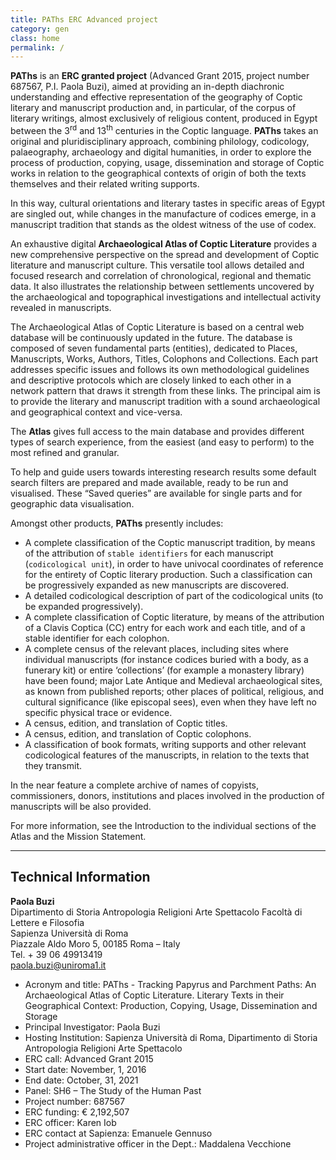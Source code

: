 ```yaml
---
title: PAThs ERC Advanced project
category: gen
class: home
permalink: /
---
```


**PAThs** is an **ERC granted project** (Advanced Grant 2015, project number 687567, P.I. Paola Buzi), aimed at providing an in-depth diachronic understanding and effective representation of the geography of Coptic literary and manuscript production and, in particular, of the corpus of literary writings, almost exclusively of religious content, produced in Egypt between the 3<sup>rd</sup> and 13<sup>th</sup> centuries in the Coptic language.
**PAThs** takes an original and pluridisciplinary approach, combining philology, codicology, palaeography, archaeology and digital humanities, in order to explore the process of production, copying, usage, dissemination and storage of Coptic works in relation to the geographical contexts of origin of both the texts themselves and their related writing supports.

In this way, cultural orientations and literary tastes in specific areas of Egypt are singled out, while changes in the manufacture of codices emerge, in a manuscript tradition that stands as the oldest witness of the use of codex.

An exhaustive digital **Archaeological Atlas of Coptic Literature** provides a new comprehensive perspective on the spread and development of Coptic literature and manuscript culture. This versatile tool allows detailed and focused research and correlation of chronological, regional and thematic data. It also illustrates the relationship between settlements uncovered by the archaeological and topographical investigations and intellectual activity revealed in manuscripts.

The Archaeological Atlas of Coptic Literature is based on a central web database will be continuously updated in the future. The database is composed of seven fundamental parts (entities), dedicated to Places, Manuscripts, Works, Authors, Titles, Colophons and Collections. Each part addresses specific issues and follows its own methodological guidelines and descriptive protocols which are closely linked to each other in a network pattern that draws it strength from these links. The principal aim is to provide the literary and manuscript tradition with a sound archaeological and geographical context and vice-versa.

The **Atlas** gives full access to the main database and provides different types of search experience, from the easiest (and easy to perform) to the most refined and granular.

To help and guide users towards interesting research results some default search filters are prepared and made available, ready to be run and visualised. These “Saved queries” are available for single parts and for geographic data visualisation.

Amongst other products, **PAThs** presently includes:
-	A complete classification of the Coptic manuscript tradition, by means of the attribution of `stable identifiers` for each manuscript (`codicological unit`), in order to have univocal coordinates of reference for the entirety of Coptic literary production. Such a classification can be progressively expanded as new manuscripts are discovered.
-	A detailed codicological description of part of the codicological units (to be expanded progressively).
-	A complete classification of Coptic literature, by means of the attribution of a Clavis Coptica (CC) entry for each work and each title, and of a stable identifier for each colophon.
-	A complete census of the relevant places, including sites where individual manuscripts (for instance codices buried with a body, as a funerary kit) or entire ‘collections’ (for example a monastery library) have been found; major Late Antique and Medieval archaeological sites, as known from published reports; other places of political, religious, and cultural significance (like episcopal sees), even when they have left no specific physical trace or evidence.
-	A census, edition, and translation of Coptic titles.
-	A census, edition, and translation of Coptic colophons.
-	A classification of book formats, writing supports and other relevant codicological features of the manuscripts, in relation to the texts that they transmit.

In the near feature a complete archive of names of copyists, commissioners, donors, institutions and places involved in the production of manuscripts will be also provided.

For more information, see the Introduction to the individual sections of the Atlas and the Mission Statement.

---

## Technical Information

**Paola Buzi**  
Dipartimento di Storia Antropologia Religioni Arte Spettacolo
Facoltà di Lettere e Filosofia  
Sapienza Università di Roma  
Piazzale Aldo Moro 5, 00185 Roma – Italy  
Tel. + 39 06 49913419  
<paola.buzi@uniroma1.it>

- Acronym and title: PAThs - Tracking Papyrus and Parchment Paths: An Archaeological Atlas of Coptic Literature. Literary Texts in their Geographical Context: Production, Copying, Usage, Dissemination and Storage
- Principal Investigator: Paola Buzi
- Hosting Institution: Sapienza Università di Roma, Dipartimento di Storia Antropologia Religioni Arte Spettacolo
- ERC call: Advanced Grant 2015
- Start date: November, 1, 2016
- End date: October, 31, 2021
- Panel: SH6 – The Study of the Human Past
- Project number: 687567
- ERC funding: € 2,192,507
- ERC officer: Karen Iob
- ERC contact at Sapienza: Emanuele Gennuso
- Project administrative officer in the Dept.: Maddalena Vecchione

